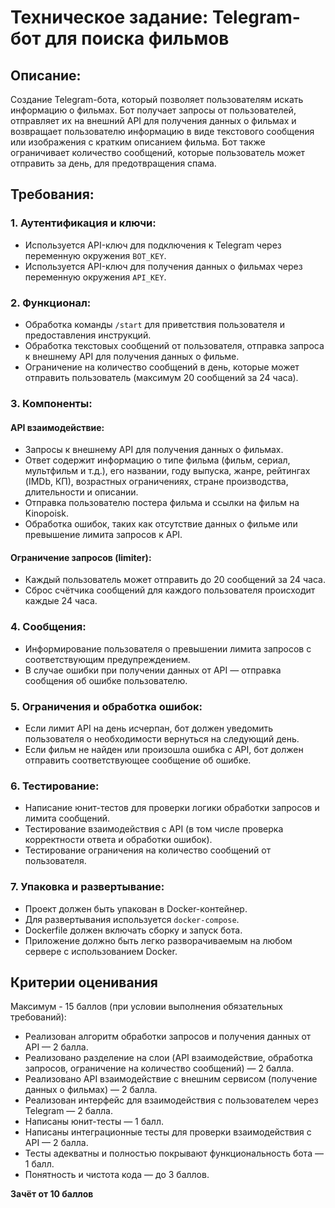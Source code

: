# Техническое задание: Telegram-бот для поиска фильмов

## Описание:
Создание Telegram-бота, который позволяет пользователям искать информацию о фильмах. Бот получает запросы от пользователей, отправляет их на внешний API для получения данных о фильмах и возвращает пользователю информацию в виде текстового сообщения или изображения с кратким описанием фильма. Бот также ограничивает количество сообщений, которые пользователь может отправить за день, для предотвращения спама.

## Требования:

### 1. Аутентификация и ключи:
- Используется API-ключ для подключения к Telegram через переменную окружения `BOT_KEY`.
- Используется API-ключ для получения данных о фильмах через переменную окружения `API_KEY`.

### 2. Функционал:
- Обработка команды `/start` для приветствия пользователя и предоставления инструкций.
- Обработка текстовых сообщений от пользователя, отправка запроса к внешнему API для получения данных о фильме.
- Ограничение на количество сообщений в день, которые может отправить пользователь (максимум 20 сообщений за 24 часа).

### 3. Компоненты:
#### API взаимодействие:
- Запросы к внешнему API для получения данных о фильмах.
- Ответ содержит информацию о типе фильма (фильм, сериал, мультфильм и т.д.), его названии, году выпуска, жанре, рейтингах (IMDb, КП), возрастных ограничениях, стране производства, длительности и описании.
- Отправка пользователю постера фильма и ссылки на фильм на Kinopoisk.
- Обработка ошибок, таких как отсутствие данных о фильме или превышение лимита запросов к API.

#### Ограничение запросов (limiter):
- Каждый пользователь может отправить до 20 сообщений за 24 часа.
- Сброс счётчика сообщений для каждого пользователя происходит каждые 24 часа.

### 4. Сообщения:
- Информирование пользователя о превышении лимита запросов с соответствующим предупреждением.
- В случае ошибки при получении данных от API — отправка сообщения об ошибке пользователю.

### 5. Ограничения и обработка ошибок:
- Если лимит API на день исчерпан, бот должен уведомить пользователя о необходимости вернуться на следующий день.
- Если фильм не найден или произошла ошибка с API, бот должен отправить соответствующее сообщение об ошибке.

### 6. Тестирование:
- Написание юнит-тестов для проверки логики обработки запросов и лимита сообщений.
- Тестирование взаимодействия с API (в том числе проверка корректности ответа и обработки ошибок).
- Тестирование ограничения на количество сообщений от пользователя.

### 7. Упаковка и развертывание:
- Проект должен быть упакован в Docker-контейнер.
- Для развертывания используется `docker-compose`.
- Dockerfile должен включать сборку и запуск бота.
- Приложение должно быть легко разворачиваемым на любом сервере с использованием Docker.

## Критерии оценивания
Максимум - 15 баллов (при условии выполнения обязательных требований):

- Реализован алгоритм обработки запросов и получения данных от API — 2 балла.
- Реализовано разделение на слои (API взаимодействие, обработка запросов, ограничение на количество сообщений) — 2 балла.
- Реализовано API взаимодействие с внешним сервисом (получение данных о фильмах) — 2 балла.
- Реализован интерфейс для взаимодействия с пользователем через Telegram — 2 балла.
- Написаны юнит-тесты — 1 балл.
- Написаны интеграционные тесты для проверки взаимодействия с API — 2 балла.
- Тесты адекватны и полностью покрывают функциональность бота — 1 балл.
- Понятность и чистота кода — до 3 баллов.

**Зачёт от 10 баллов**
